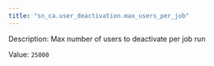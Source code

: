 ```yaml
---
title: "sn_ca.user_deactivation.max_users_per_job"
---
```


Description: Max number of users to deactivate per job run

Value: `25000`